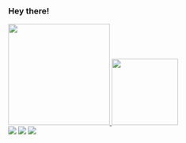 ### Hey there!

<div>
  <a href="https://github.com/LorenaAlves02">
  <img height="205em" src="https://github-readme-stats.vercel.app/api?username=LorenaCaires&show_icons=true&theme=vue-dark&include_all_commits=true&count_private=true"/>
    <img height="134em" src="https://github-readme-stats.vercel.app/api/top-langs/?username=LorenaCaires&layout=compact&langs_count=7&theme=vue-dark"/>
</div>
 
 <div> 
  <a href="https://instagram.com/lorecairess" target="_blank"><img src="https://img.shields.io/badge/-Instagram-%23E4405F?style=for-the-badge&logo=instagram&logoColor=white" target="_blank"></a>
  <a href = "mailto:lorenacaires09@gmail.com"><img src="https://img.shields.io/badge/-Gmail-%23333?style=for-the-badge&logo=gmail&logoColor=white" target="_blank"></a>
  <a href="https://www.linkedin.com/in/lorena-caires-a23a15216" target="_blank"><img src="https://img.shields.io/badge/-LinkedIn-%230077B5?style=for-the-badge&logo=linkedin&logoColor=white" target="_blank"></a> 
  
   
</div> 
